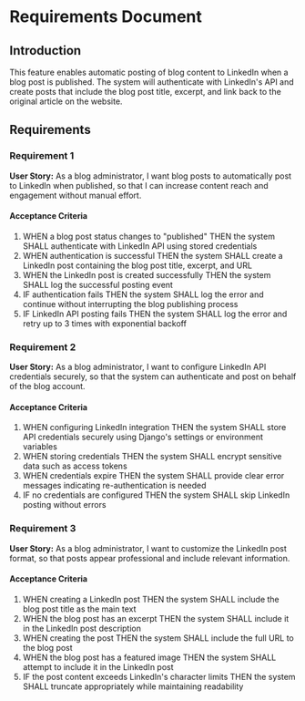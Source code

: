 # Requirements Document

## Introduction

This feature enables automatic posting of blog content to LinkedIn when a blog post is published. The system will authenticate with LinkedIn's API and create posts that include the blog post title, excerpt, and link back to the original article on the website.

## Requirements

### Requirement 1

**User Story:** As a blog administrator, I want blog posts to automatically post to LinkedIn when published, so that I can increase content reach and engagement without manual effort.

#### Acceptance Criteria

1. WHEN a blog post status changes to "published" THEN the system SHALL authenticate with LinkedIn API using stored credentials
2. WHEN authentication is successful THEN the system SHALL create a LinkedIn post containing the blog post title, excerpt, and URL
3. WHEN the LinkedIn post is created successfully THEN the system SHALL log the successful posting event
4. IF authentication fails THEN the system SHALL log the error and continue without interrupting the blog publishing process
5. IF LinkedIn API posting fails THEN the system SHALL log the error and retry up to 3 times with exponential backoff

### Requirement 2

**User Story:** As a blog administrator, I want to configure LinkedIn API credentials securely, so that the system can authenticate and post on behalf of the blog account.

#### Acceptance Criteria

1. WHEN configuring LinkedIn integration THEN the system SHALL store API credentials securely using Django's settings or environment variables
2. WHEN storing credentials THEN the system SHALL encrypt sensitive data such as access tokens
3. WHEN credentials expire THEN the system SHALL provide clear error messages indicating re-authentication is needed
4. IF no credentials are configured THEN the system SHALL skip LinkedIn posting without errors

### Requirement 3

**User Story:** As a blog administrator, I want to customize the LinkedIn post format, so that posts appear professional and include relevant information.

#### Acceptance Criteria

1. WHEN creating a LinkedIn post THEN the system SHALL include the blog post title as the main text
2. WHEN the blog post has an excerpt THEN the system SHALL include it in the LinkedIn post description
3. WHEN creating the post THEN the system SHALL include the full URL to the blog post
4. WHEN the blog post has a featured image THEN the system SHALL attempt to include it in the LinkedIn post
5. IF the post content exceeds LinkedIn's character limits THEN the system SHALL truncate appropriately while maintaining readability
